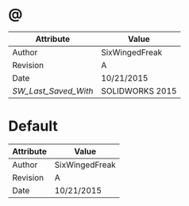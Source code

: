 # @
| Attribute | Value |
| ---  | ---     |
| Author | SixWingedFreak |
| Revision | A |
| Date | 10/21/2015 |
| _SW_Last_Saved_With_ | SOLIDWORKS 2015 |
# Default
| Attribute | Value |
| ---  | ---     |
| Author | SixWingedFreak |
| Revision | A |
| Date | 10/21/2015 |

